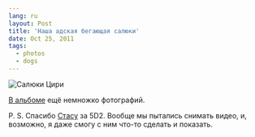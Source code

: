 ```yaml
---
lang: ru
layout: Post
title: 'Наша адская бегающая салюки'
date: Oct 25, 2011
tags:
  - photos
  - dogs
---
```


![Салюки Цири](photo://940)

[В альбоме](http://morning.photos/albums/saluki/) ещё немножко фотографий.

P. S. Спасибо [Стасу](http://tvoih-shagov.livejournal.com/) за 5D2. Вообще мы пытались снимать видео, и, возможно, я даже смогу с ним что-то сделать и показать.
